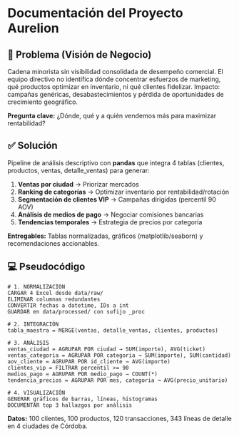 # Documentación del Proyecto Aurelion

## 🎯 Problema (Visión de Negocio)

Cadena minorista sin visibilidad consolidada de desempeño comercial. El equipo directivo no identifica dónde concentrar esfuerzos de marketing, qué productos optimizar en inventario, ni qué clientes fidelizar. Impacto: campañas genéricas, desabastecimientos y pérdida de oportunidades de crecimiento geográfico.

**Pregunta clave:** ¿Dónde, qué y a quién vendemos más para maximizar rentabilidad?

## ✅ Solución

Pipeline de análisis descriptivo con **pandas** que integra 4 tablas (clientes, productos, ventas, detalle_ventas) para generar:

1. **Ventas por ciudad** → Priorizar mercados
2. **Ranking de categorías** → Optimizar inventario por rentabilidad/rotación
3. **Segmentación de clientes VIP** → Campañas dirigidas (percentil 90 AOV)
4. **Análisis de medios de pago** → Negociar comisiones bancarias
5. **Tendencias temporales** → Estrategia de precios por categoría

**Entregables:** Tablas normalizadas, gráficos (matplotlib/seaborn) y recomendaciones accionables.

## 💻 Pseudocódigo

```
# 1. NORMALIZACIÓN
CARGAR 4 Excel desde data/raw/
ELIMINAR columnas redundantes
CONVERTIR fechas a datetime, IDs a int
GUARDAR en data/processed/ con sufijo _proc

# 2. INTEGRACIÓN
tabla_maestra = MERGE(ventas, detalle_ventas, clientes, productos)

# 3. ANÁLISIS
ventas_ciudad = AGRUPAR POR ciudad → SUM(importe), AVG(ticket)
ventas_categoria = AGRUPAR POR categoria → SUM(importe), SUM(cantidad)
aov_cliente = AGRUPAR POR id_cliente → AVG(importe)
clientes_vip = FILTRAR percentil >= 90
medios_pago = AGRUPAR POR medio_pago → COUNT(*)
tendencia_precios = AGRUPAR POR mes, categoria → AVG(precio_unitario)

# 4. VISUALIZACIÓN
GENERAR gráficos de barras, líneas, histogramas
DOCUMENTAR top 3 hallazgos por análisis
```

**Datos:** 100 clientes, 100 productos, 120 transacciones, 343 líneas de detalle en 4 ciudades de Córdoba.
